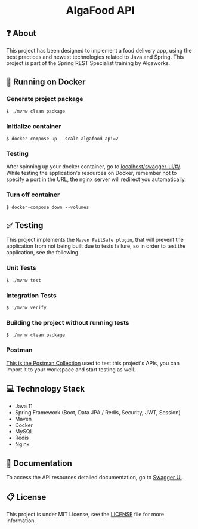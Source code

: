 <div>
  <h1 align="center">AlgaFood API</h1>
</div>

## :question: About
This project has been designed to implement a food delivery app, using the best practices and newest technologies related to Java and Spring. This project is part of the Spring REST Specialist training by Algaworks.

## :whale: Running on Docker
### Generate project package
```
$ ./mvnw clean package
```

### Initialize container
```
$ docker-compose up --scale algafood-api=2
```

### Testing
After spinning up your docker container, go to [localhost/swagger-ui/#/](http://localhost/swagger-ui/#/). While testing the application's resources on Docker, remember not to specify a port in the URL, the nginx server will redirect you automatically.

### Turn off container
```
$ docker-compose down --volumes
```

## :white_check_mark: Testing
This project implements the `Maven FailSafe plugin`, that will prevent the application from not being built due to tests failure, so in order to test the application, see the following.

### Unit Tests
```
$ ./mvnw test
```

### Integration Tests
```
$ ./mvnw verify
```

### Building the project without running tests
```
$ ./mvnw clean package
```

### Postman
[This is the Postman Collection](https://www.getpostman.com/collections/e01b9cf7fd91bc8ef457) used to test this project's APIs, you can import it to your workspace and start testing as well.

## :computer: Technology Stack
- Java 11
- Spring Framework (Boot, Data JPA / Redis, Security, JWT, Session)
- Maven
- Docker
- MySQL
- Redis
- Nginx

## :notebook_with_decorative_cover: Documentation
To access the API resources detailed documentation, go to [Swagger UI](http://localhost:8080/swagger-ui/#/).

## :clipboard: License
This project is under MIT License, see the [LICENSE](LICENSE) file for more information.
